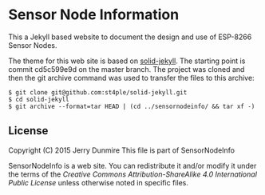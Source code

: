 Sensor Node Information
=======================
This a Jekyll based website to document the design and use of ESP-8266
Sensor Nodes.

The theme for this web site is based on
[solid-jekyll](https://github.com/st4ple/solid-jekyll). The starting
point is commit cd5c599e9d on the master branch. The project was cloned
and then the git archive command was used to transfer the files to this
archive:

    $ git clone git@github.com:st4ple/solid-jekyll.git
    $ cd solid-jekyll
    $ git archive --format=tar HEAD | (cd ../sensornodeinfo/ && tar xf -)


License
-------
  Copyright (C) 2015 Jerry Dunmire
  This file is part of SensorNodeInfo

  SensorNodeInfo is a web site. You can redistribute it and/or modify it
  under the terms of the _Creative Commons Attribution-ShareAlike 4.0
  International Public License_ unless otherwise noted in specific
  files.
